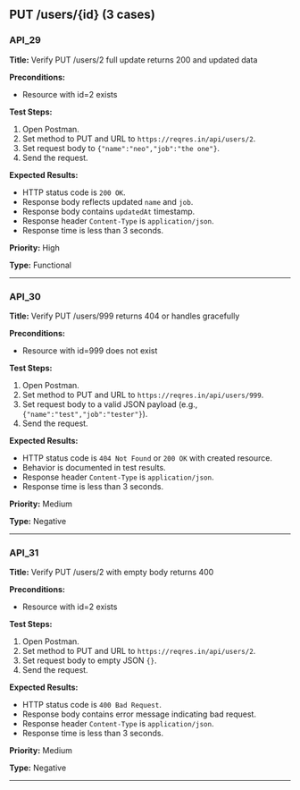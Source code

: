 ## PUT /users/{id} (3 cases)

### API_29  
**Title:** Verify PUT /users/2 full update returns 200 and updated data  

**Preconditions:**  
- Resource with id=2 exists  

**Test Steps:**  
1. Open Postman.  
2. Set method to PUT and URL to `https://reqres.in/api/users/2`.  
3. Set request body to `{"name":"neo","job":"the one"}`.  
4. Send the request.  

**Expected Results:**  
- HTTP status code is `200 OK`.  
- Response body reflects updated `name` and `job`.  
- Response body contains `updatedAt` timestamp.  
- Response header `Content-Type` is `application/json`.  
- Response time is less than 3 seconds.  

**Priority:** High  

**Type:** Functional 

---

### API_30  
**Title:** Verify PUT /users/999 returns 404 or handles gracefully  

**Preconditions:**  
- Resource with id=999 does not exist  

**Test Steps:**  
1. Open Postman.  
2. Set method to PUT and URL to `https://reqres.in/api/users/999`.  
3. Set request body to a valid JSON payload (e.g., `{"name":"test","job":"tester"}`).  
4. Send the request.  

**Expected Results:**  
- HTTP status code is `404 Not Found` or `200 OK` with created resource.  
- Behavior is documented in test results.  
- Response header `Content-Type` is `application/json`.  
- Response time is less than 3 seconds.  

**Priority:** Medium  

**Type:** Negative

---

### API_31  
**Title:** Verify PUT /users/2 with empty body returns 400  

**Preconditions:**  
- Resource with id=2 exists  

**Test Steps:**  
1. Open Postman.  
2. Set method to PUT and URL to `https://reqres.in/api/users/2`.  
3. Set request body to empty JSON `{}`.  
4. Send the request.  

**Expected Results:**  
- HTTP status code is `400 Bad Request`.  
- Response body contains error message indicating bad request.  
- Response header `Content-Type` is `application/json`.  
- Response time is less than 3 seconds.  

**Priority:** Medium  

**Type:** Negative

---
